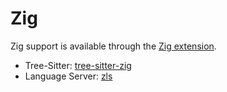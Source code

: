 # Zig

Zig support is available through the [Zig extension](https://github.com/khulnasoft/editsync/tree/main/extensions/zig).

- Tree-Sitter: [tree-sitter-zig](https://github.com/tree-sitter-grammars/tree-sitter-zig)
- Language Server: [zls](https://github.com/zigtools/zls)
